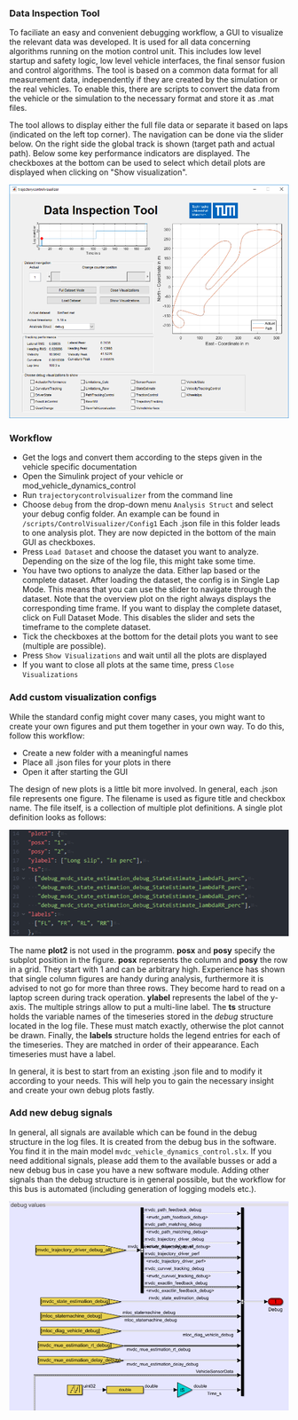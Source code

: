 ### Data Inspection Tool
To faciliate an easy and convenient debugging workflow, a GUI to visualize the relevant data was developed. It is used for all data concerning algorithms running on the motion control unit. This includes low level startup and safety logic, low level vehicle interfaces, the final sensor fusion and control algorithms. The tool is based on a common data format for all measurement data, independently if they are created by the simulation or the real vehicles. To enable this, there are scripts to convert the data from the vehicle or the simulation to the necessary format and store it as .mat files.

The tool allows to display either the full file data or separate it based on laps (indicated on the left top corner). The navigation can be done via the slider below. On the right side the global track is shown (target path and actual path). Below some key performance indicators are displayed. The checkboxes at the bottom can be used to select which detail plots are displayed when clicking on "Show visualization".

![Overview](Overview.PNG)

### Workflow
* Get the logs and convert them according to the steps given in the vehicle specific documentation
* Open the Simulink project of your vehicle or mod_vehicle_dynamics_control
* Run `trajectorycontrolvisualizer` from the command line
* Choose `debug` from the drop-down menu `Analysis Struct` and select your debug config folder. An example can be found in `/scripts/ControlVisualizer/Config1` Each .json file in this folder leads to one analysis plot. They are now depicted in the bottom of the main GUI as checkboxes.
* Press `Load Dataset` and choose the dataset you want to analyze. Depending on the size of the log file, this might take some time.
* You have two options to analyze the data. Either lap based or the complete dataset. After loading the dataset, the config is in Single Lap Mode. This means that you can use the slider to navigate through the dataset. Note that the overview plot on the right always displays the corresponding time frame. If you want to display the complete dataset, click on Full Dataset Mode. This disables the slider and sets the timeframe to the complete dataset.
* Tick the checkboxes at the bottom for the detail plots you want to see (multiple are possible).
* Press `Show Visualizations` and wait until all the plots are displayed
* If you want to close all plots at the same time, press `Close Visualizations`

### Add custom visualization configs
While the standard config might cover many cases, you might want to create your own figures and put them together in
your own way. To do this, follow this workflow:
* Create a new folder with a meaningful names
* Place all .json files for your plots in there
* Open it after starting the GUI

The design of new plots is a little bit more involved. In general, each .json file represents one figure. The filename is used as figure title and checkbox name. The file itself, is a collection of multiple plot definitions. A single plot definition looks as follows:

![DebugPlotSyntax](DebugPlotSyntax.PNG)

The name **plot2** is not used in the programm. **posx** and **posy** specify the subplot position in the figure. **posx** represents the column and **posy** the row in a grid. They start with 1 and can be arbitrary high. Experience has shown that single column figures are handy during analysis, furthermore it is advised to not go for more than three rows. They become hard to read on a laptop screen during track operation. **ylabel** represents the label of the y-axis. The multiple strings allow to put a multi-line label. The **ts** structure holds the variable names of the timeseries stored in the *debug* structure located in the log file. These must match exactly, otherwise the plot cannot be drawn. Finally, the **labels** structure holds the legend entries for each of the timeseries. They are matched in order of their appearance. Each timeseries must have a label.

In general, it is best to start from an existing .json file and to modify it according to your needs. This will help you to gain the necessary insight and create your own debug plots fastly.

### Add new debug signals
In general, all signals are available which can be found in the debug structure in the log files. It is created from the debug bus in the software. You find it in the main model `mvdc_vehicle_dynamics_control.slx`. If you need additional signals, please add them to the available busses or add a new debug bus in case you have a
new software module. Adding other signals than the debug structure is in general possible, but the workflow for this
bus is automated (including generation of logging models etc.).

![DebugStructure](DebugStructure.PNG)
